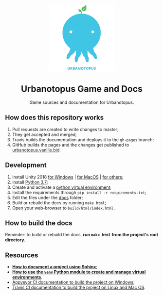 <p align='center'>
  <a href='https://urbanotopus.vanille.bid/'>
    <img alt='logo' src='docs/sphinx_static/images/octopus.png'/>
  </a>
</p>

<h1 align='center'>Urbanotopus Game and Docs</h1>
<p align='center'>Game sources and documentation for Urbanotopus.</p>


## How does this repository works
1. Pull requests are created to write changes to master;
1. They get accepted and merged;
1. Travis builds the documentation and deploys it to the `gh-pages` branch;
1. GitHub builds the pages and the changes get published to [urbanotopus.vanille.bid](https://urbanotopus.vanille.bid).


## Development

1. Install Unity 2018 [for Windows](https://netstorage.unity3d.com/unity/38bd7dec5000/UnityDownloadAssistant-2018.2.11f1.exe) 
| [for MacOS](https://netstorage.unity3d.com/unity/38bd7dec5000/UnityDownloadAssistant-2018.2.11f1.dmg)
| [for others](https://unity.com/);
1. Install [Python 3.7](https://www.python.org/downloads/release/python-337/);
1. Create and activate a [python virtual environment](https://docs.python.org/3/library/venv.html);
1. Install the requirements through `pip install -r requirements.txt`;
1. Edit the files under the [docs](docs/) folder;
1. Build or rebuild the docs by running `make html`;
1. Open your web-browser to `build/html/index.html`.


## How to build the docs
Reminder: to build or rebuild the docs, 
**run `make html` from the project's root directory**.


## Resources
- [**How to document a project using Sphinx**](https://pythonhosted.org/an_example_pypi_project/sphinx.html#restructured-text-rest-resources);
- [**How to use the `venv` Python module to create and manage virtual environments**](https://docs.python.org/3/library/venv.html).
- [Appveyor CI documentation to build the project on Windows](https://www.appveyor.com/docs/);
- [Travis CI documentation to build the project on Linux and Mac OS](https://docs.travis-ci.com/).
